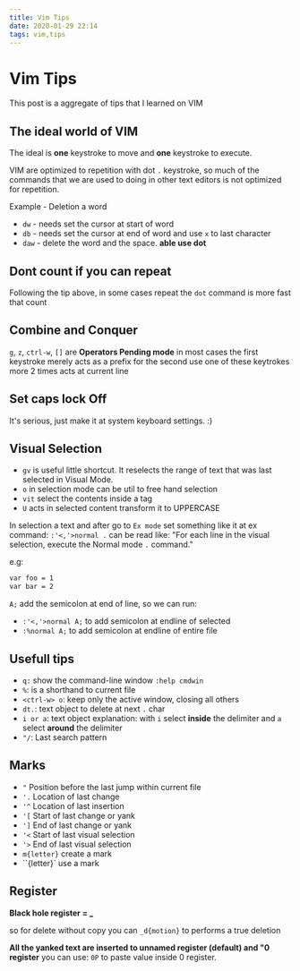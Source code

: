 ```yaml
---
title: Vim Tips
date: 2020-01-29 22:14
tags: vim,tips
---
```


# Vim Tips

This post is a aggregate of tips that I learned on VIM

## The ideal world of VIM

The ideal is **one** keystroke to move and **one** keystroke to execute.

VIM are optimized to repetition with dot `.` keystroke, so much of the commands that we are used to doing in other text editors
is not optimized for repetition.

Example - Deletion a word

- `dw` - needs set the cursor at start of word
- `db` - needs set the cursor at end of word and use `x` to last character
- `daw` - delete the word and the space. **able use dot**

## Dont count if you can repeat

Following the tip above, in some cases repeat the `dot` command is more fast that count

## Combine and Conquer

`g`, `z`, `ctrl-w`, `[]` are __Operators Pending mode__  in most cases the first keystroke merely acts as a prefix for the second
use one of these keytrokes more 2 times acts at current line

## Set caps lock Off

It's serious, just make it at system keyboard settings. :)

## Visual Selection

- `gv` is useful little shortcut. It reselects the range of text that was last selected in Visual Mode.
- `o` in selection mode can be util to free hand selection
- `vit` select the contents inside a tag
- `U` acts in selected content transform it to UPPERCASE

In selection a text and after go to `Ex mode` set something like it at ex command:
`:'<,'>normal .` can be read like: "For each line in the visual selection, execute the Normal mode `.` command."

e.g:
```sh
var foo = 1
var bar = 2
```

`A;` add the semicolon at end of line, so we can run:

- `:'<,'>normal A;` to add semicolon at endline of selected
- `:%normal A;` to add semicolon at endline of entire file

## Usefull tips


- `q:` show the command-line window `:help cmdwin`
- `%`: is a shorthand to current file
- `<ctrl-w> o`: keep only the active window, closing all others
- `dt.`: text object to delete at next `.` char
- `i or a`: text object explanation: with `i` select **inside** the delimiter and `a` select **around** the delimiter
- `"/`: Last search pattern


## Marks

- `"` Position before the last jump within current file
- `'.` Location of last change
- `'^` Location of last insertion
- `'[` Start of last change or yank
- `']` End of last change or yank
- `'<` Start of last visual selection
- `'>` End of last visual selection
- `m{letter}` create a mark
- ``{letter}` use a mark

## Register

**Black hole register = _**

so for delete without copy you can `_d{motion}` to performs a true deletion

**All the yanked text are inserted to unnamed register (default) and "0 register** you can use: `0P` to paste value inside
0 register.

